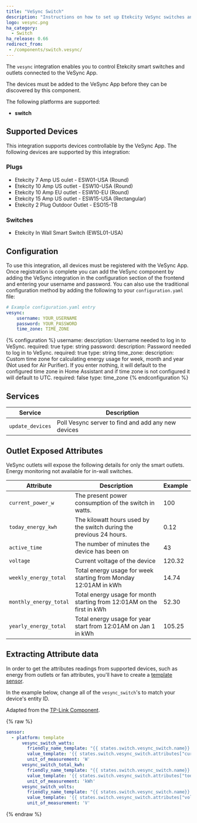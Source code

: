 ```yaml
---
title: "VeSync Switch"
description: "Instructions on how to set up Etekcity VeSync switches and outlets within Home Assistant."
logo: vesync.png
ha_category:
  - Switch
ha_release: 0.66
redirect_from:
 - /components/switch.vesync/
---
```


The `vesync` integration enables you to control Etekcity smart switches and outlets connected to the VeSync App.

The devices must be added to the VeSync App before they can be discovered by this component.

The following platforms are supported:

- **switch**

## Supported Devices

This integration supports devices controllable by the VeSync App.  The following devices are supported by this integration:

### Plugs

- Etekcity 7 Amp US oulet - ESW01-USA (Round)
- Etekcity 10 Amp US outlet - ESW10-USA (Round)
- Etekcity 10 Amp EU outlet - ESW10-EU (Round)
- Etekcity 15 Amp US outlet - ESW15-USA (Rectangular)
- Etekcity 2 Plug Outdoor Outlet - ESO15-TB

### Switches

- Etekcity In Wall Smart Switch (EWSL01-USA)

## Configuration

To use this integration, all devices must be registered with the VeSync App. Once registration is complete you can add the VeSync component by adding the VeSync integration in the configuration section of the frontend and entering your username and password.  You can also use the traditional configuration method by adding the following to your `configuration.yaml` file:

```yaml
# Example configuration.yaml entry
vesync:
    username: YOUR_USERNAME
    password: YOUR_PASSWORD
    time_zone: TIME_ZONE
```

{% configuration %}
username:
  description: Username needed to log in to VeSync.
  required: true
  type: string
password:
  description: Password needed to log in to VeSync.
  required: true
  type: string
time_zone:
  description: Custom time zone for calculating energy usage for week, month and year (Not used for Air Purifier).  If you enter nothing, it will default to the configured time zone in Home Assistant and if time zone is not configured it will default to UTC.
  required: false
  type: time_zone
{% endconfiguration %}

## Services

| Service | Description |
|---------|-------------|
| `update_devices` | Poll Vesync server to find and add any new devices |

## Outlet Exposed Attributes

VeSync outlets will expose the following details for only the smart outlets. Energy monitoring not available for in-wall switches.

| Attribute               | Description                                                             | Example         |
| ----------------------- | ----------------------------------------------------------------------- | --------------- |
| `current_power_w`       | The present power consumption of the switch in watts.                   | 100             |
| `today_energy_kwh`      | The kilowatt hours used by the switch during the previous 24 hours.     | 0.12            |
| `active_time`           | The number of minutes the device has been on                            | 43              |
| `voltage`               | Current voltage of the device                                           | 120.32          |
| `weekly_energy_total`   | Total energy usage for week starting from Monday 12:01AM in kWh         | 14.74           |
| `monthly_energy_total`  | Total energy usage for month starting from 12:01AM on the first in kWh  | 52.30           |
| `yearly_energy_total`   | Total energy usage for year start from 12:01AM on Jan 1 in kWh          | 105.25          |

## Extracting Attribute data

In order to get the attributes readings from supported devices, such as energy from outlets or fan attributes, you'll have to create a [template sensor](/components/switch.template/).

In the example below, change all of the `vesync_switch`'s to match your device's entity ID.

Adapted from the [TP-Link Component](https://www.home-assistant.io/components/tplink/#plugs).

{% raw %}

```yaml
sensor:
  - platform: template
      vesync_switch_watts:
        friendly_name_template: "{{ states.switch.vesync_switch.name}} Current Consumption"
        value_template: '{{ states.switch.vesync_switch.attributes["current_power_w"] | float }}'
        unit_of_measurement: 'W'
      vesync_switch_total_kwh:
        friendly_name_template: "{{ states.switch.vesync_switch.name}} Total Consumption"
        value_template: '{{ states.switch.vesync_switch.attributes["today_energy_kwh"] | float }}'
        unit_of_measurement: 'kWh'
      vesync_switch_volts:
        friendly_name_template: "{{ states.switch.vesync_switch.name}} Voltage"
        value_template: '{{ states.switch.vesync_switch.attributes["voltage"] | float }}'
        unit_of_measurement: 'V'
```

{% endraw %}
